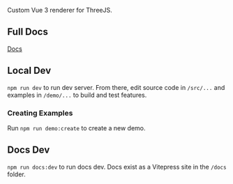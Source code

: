 Custom Vue 3 renderer for ThreeJS.

## Full Docs

[Docs](//docs.lunchboxjs.com)

## Local Dev

`npm run dev` to run dev server. From there, edit source code in `/src/...` and examples in `/demo/...` to build and test features.

### Creating Examples

Run `npm run demo:create` to create a new demo.

## Docs Dev

`npm run docs:dev` to run docs dev. Docs exist as a Vitepress site in the `/docs` folder.
